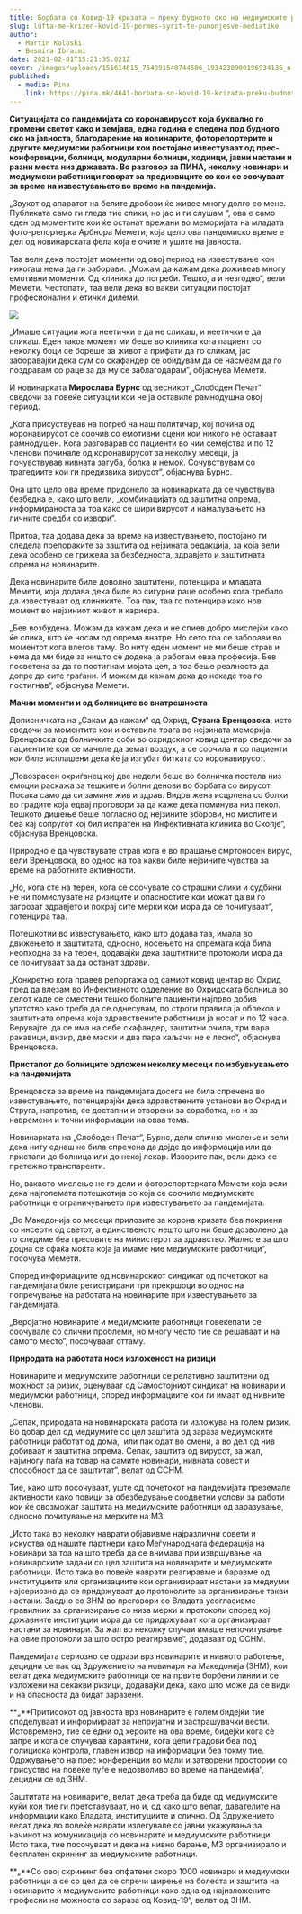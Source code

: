 ```yaml
---
title: Борбата со Ковид-19 кризата – преку будното око на медиумските работници
slug: lufta-me-krizen-kovid-19-permes-syrit-te-punonjesve-mediatike
author:
  - Martin Koloski
  - Besmira Ibraimi
date: 2021-02-01T15:21:35.021Z
cover: /images/uploads/151614615_754991548744506_1934230900196934136_n-696x522.jpg
published:
  - media: Pina
    link: https://pina.mk/4641-borbata-so-kovid-19-krizata-preku-budnoto-oko-na-mediumskite-rabotnitsi/
---
```

**Ситуацијата со пандемијата со коронавирусот која буквално го промени светот како и земјава, една година е следена под будното око на јавноста, благодарение на новинарите, фоторепортерите и другите медиумски работници кои постојано известуваат од прес-конференции, болници, модуларни болници, ходници, јавни настани и разни места низ државата. Во разговор за ПИНА, неколку новинари и медиумски работници говорат за предизвиците со кои се соочуваат за време на известувањето во време на пандемија.**

„Звукот од апаратот на белите дробови ќе живее многу долго со мене. Публиката само ги гледа тие слики, но јас и ги слушам “, ова е само еден од моментите кои ќе останат врежани во меморијата на младата фото-репортерка Арбнора Мемети, која цело ова пандемиско време е дел од новинарската фела која е очите и ушите на јавноста.

Таа вели дека постојат моменти од овој период на известување кои никогаш нема да ги заборави. „Можам да кажам дека доживеав многу емотивни моменти. Од клиника до погреби. Тешко, а и незгодно“, вели Мемети. Честопати, таа вели дека во вакви ситуации постојат професионални и етички дилеми.

![](/images/uploads/151807225_442290910305505_3629550903658757285_n-1-612x420.jpg)

„Имаше ситуации кога неетички е да не сликаш, и неетички е да сликаш. Еден таков момент ми беше во клиника кога пациент со неколку боци се бореше за живот а прифати да го сликам, јас заборавајќи дека сум со скафандер се обидувам да се насмеам да го поздравам со раце за да му се заблагодарам“, објаснува Мемети.

И новинарката **Мирослава Бурнс** од весникот „Слободен Печат“ сведочи за повеќе ситуации кои не ја оставиле рамнодушна овој период.

„Кога присуствував на погреб на наш политичар, кој почина од коронавирусот се соочив со емотивни сцени кои никого не оставаат рамнодушен. Кога разговарав со пациенти во чии семејства и по 12 членови починале од коронавирусот за неколку месеци, ја почувствував нивната загуба, болка и немоќ. Сочувствувам со трагедиите кои ги предизвика вирусот“, објаснува Бурнс.

Она што цело ова време придонело за новинарката да се чувствува безбедна е, како што вели, „комбинацијата од заштитна опрема, информираноста за тоа како се шири вирусот и намалувањето на личните средби со извори“.

Притоа, таа додава дека за време на известувањето, постојано ги следела препораките за заштита од нејзината редакција, за која вели дека особено се грижела за безбедноста, здравјето и заштитната опрема на новинарите.

Дека новинарите биле доволно заштитени, потенцира и младата Мемети, која додава дека биле во сигурни раце особено кога требало да известуваат од клиниките. Тоа пак, таа го потенцира како нов момент во нејзиниот живот и кариера.

„Бев возбудена. Можам да кажам дека и не спиев добро мислејќи како ќе слика, што ќе носам од опрема внатре. Но сето тоа се заборави во моментот кога влегов таму. Во ниту еден момент не ми беше страв и нема да ми биде за ништо се додека ја работам оваа професија. Бев посветена за да го постигнам мојата цел, а тоа беше реалноста да допре до сите граѓани. И можам да кажам дека до некаде тоа го постигнав“, објаснува Мемети.

**Мачни моменти и од болниците во внатрешноста**

Дописничката на „Сакам да кажам“ од Охрид, **Сузана Вренцовска**, исто сведочи за моментите кои и оставиле трага во нејзината меморија. Вренцовска од болничките соби во охридскиот ковид центар сведочи за пациентите кои се мачеле да земат воздух, а се соочила и со пациенти кои биле исплашени дека ќе ја изгубат битката со коронавирусот.

„Повозрасен охриѓанец кој две недели беше во болничка постела низ емоции раскажа за тешките и болни денови во борбата со вирусот. Посака само да си замине жив и здрав. Видов жена исцрпена со болки во градите која едвај проговори за да каже дека поминува низ пекол. Тешкото дишење беше погласно од нејзините зборови, но мислите и беа кај сопругот кој бил испратен на Инфективната клиника во Скопје“, објаснува Вренцовска.

Природно е да чувствувате страв кога е во прашање смртоносен вирус, вели Вренцовска, во однос на тоа какви биле нејзините чувства за време на работните активности.

„Но, кога сте на терен, кога се соочувате со страшни слики и судбини не ни помислувате на ризиците и опасностите кои можат да ви го загрозат здравјето и покрај сите мерки кои мора да се почитуваат“, потенцира таа.

Потешкотии во известувањето, како што додава таа, имала во движењето и заштитата, односно, носењето на опремата која била неопходна за на терен, додавајќи дека заштитните протоколи мора да се почитуваат за да останат здрави.

„Конкретно кога правев репортажа од самиот ковид центар во Охрид пред да влезам во Инфективното одделение во Охридската болница во делот каде се сместени тешко болните пациенти најпрво добив упатство како треба да се однесувам, по строги правила ја облеков и заштитната опрема која здравствените работници ја носат и по 12 часа. Верувајте  да се има на себе скафандер, заштитни очила, три пара ракавици, визир, две маски и два пара каљачи не е лесно“, објаснува Вренцовска.

**Пристапот до болниците одложен неколку месеци по избувнувањето на пандемијата**

Вренцовска за време на пандемијата досега не била спречена во известувањето, потенцирајќи дека здравствените установи во Охрид и Струга, напротив, се достапни и отворени за соработка, но и за навремени и точни информации на оваа тема.

Новинарката на „Слободен Печат“, Бурнс, дели слично мислење и вели дека ниту еднаш не била спречена да дојде до информација или да пристапи до болница или до некој лекар. Изворите пак, вели дека се претежно транспаренти.

Но, ваквото мислење не го дели и фоторепортерката Мемети која вели дека најголемата потешкотија со која се соочиле медиумските работници е ограничувањето при известувањето за пандемијата.

„Во Македонија со месеци прилозите за корона кризата беа покриени со инсерти од светот, а единственото нешто што ни беше дозволено да го следиме беа пресовите на министерот за здравство. Жално е за што доцна се сфаќа моќта која ја имаме ние медиумските работници“, посочува Мемети.

Според информациите од новинарскиот синдикат од почетокот на пандемијата биле регистрирани три прекршоци во однос на попречување на работата на новинарите при известувањето за пандемијата.

„Веројатно новинарите и медиумските работници повеќепати се соочувале со слични проблеми, но многу често тие се решаваат и на самото место“, посочуваат оттаму.

**Природата на работата носи изложеност на ризици**

Новинарите и медиумските работници се релативно заштитени од можност за ризик, оценуваат од Самостојниот синдикат на новинари и медиумски работници, според информациите кои ги имаат од нивните членови.

„Сепак, природата на новинарската работа ги изложува на голем ризик. Во добар дел од медиумите со цел заштита од зараза медиумските работници работат од дома,  или пак одат во смени, а во дел од нив добиваат и заштитна опрема. Сепак, заштита од вирусот, за жал, најмногу паѓа на товар на самите новинари, нивната совест и способност да се заштитат“, велат од ССНМ.

Тие, како што посочуваат, уште од почетокот на пандемијата преземале активности како повици за обезбедување соодветни услови за работи кои ќе овозможат заштита на медиумските работници од заразување, односно почитување на мерките на МЗ.

„Исто така во неколку наврати објавивме најразлични совети и искуства од нашите партнери како Меѓународната федерација на новинари за тоа на што треба да се внимава при извршување на новинарските задачи со цел заштита на новинарите и медиумските работници. Исто така во повеќе наврати реагиравме и баравме од институциите или организациите кои организираат настани за медиуми најсериозно да се придржуваат до протоколите за организирање такви настани. Заедно со ЗНМ во преговори со Владата усогласивме правилник за организирање со низа мерки и протоколи според кој државните институции мора да се придржуваат кога организираат настани за новинари. За жал во неколку случаи имаше непочитување на овие протоколи за што остро реагиравме“, додаваат од ССНМ.

Пандемијата сериозно се одрази врз новинарите и нивното работење, децидни се пак од Здружението на новинари на Македонија (ЗНМ), кои велат дека медиумските работници се на првите борбени линии и се изложени на секакви ризици, додавајќи дека, како што може да се види и на опасноста да бидат заразени.

**„**Притисокот од јавноста врз новинарите е голем бидејќи тие споделуваат и информираат за непријатни и застрашувачки вести. Истовремено, тие се едни од хероите на ова време, бидејќи кога сè запре и кога се случуваа карантини, кога цели градови беа под полициска контрола, главен извор на информации беа токму тие. Одржувањето на прес конференции во мали и затворени простории со присуство на повеќе луѓе е недозволиво во време на пандемија“, децидни се од ЗНМ.

Заштитата на новинарите, велат дека треба да биде од медиумските куќи кои тие ги претставуваат, но и, од како што велат, давателите на информации како Владата, институциите и слично. Од Здружението велат дека во повеќе наврати излегувале со јавни укажувања за начинот на комуникација со новинарите и медиумските работници. Исто така, тие посочуваат и дека на нивно барање, МЗ организирало и бесплатен скрининг за медиумските работници.

**„**Со овој скрининг беа опфатени скоро 1000 новинари и медиумски работници а се со цел да се спречи ширење на болеста и заштита на новинарите и медиумските работници како една од најизложените професии на можноста со зараза од Ковид-19“, велат од ЗНМ.